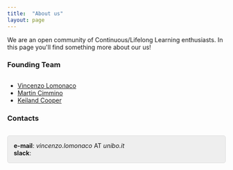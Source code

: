```yaml
---
title:  "About us"
layout: page
---
```


We are an open community of Continuous/Lifelong Learning enthusiasts. In this page you'll find something more about our us!

<a href="#people"></a>
<h3 id="people" style="margin-bottom:30px">Founding Team</h3>

 - [Vincenzo Lomonaco](vincenzolomonaco.com)
 - [Martin Cimmino](https://www.linkedin.com/in/martin-cimmino-23a87086/)
 - [Keiland Cooper](http://kwcooper.xyz)


<a href="#contacts"></a>
<h3 style="margin-bottom:30px;" id="contacts">Contacts</h3>

<p style="background: rgba(0,0,0,0.06) none repeat scroll 0% 0%; border: 1px solid rgb(222, 222, 222); padding: 1em; border-radius: 5px;">
	<strong>e-mail</strong>: <em>vincenzo.lomonaco</em> AT <em>unibo.it</em><br>
	<strong>slack</strong>: <script async defer src="https://continuousai.herokuapp.com/slackin.js"></script>
</p>

